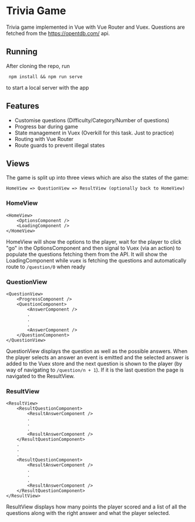 # Trivia Game
Trivia game implemented in Vue with Vue Router and Vuex. Questions are fetched from the https://opentdb.com/ api. 

## Running
After cloning the repo, run 
```
 npm install && npm run serve 
 ``` 
to start a local server with the app
## Features
- Customise questions (Difficulty/Category/Number of questions)
- Progress bar during game
- State management in Vuex (Overkill for this task. Just to practice)
- Routing with Vue Router
- Route guards to prevent illegal states

## Views
The game is split up into three views which are also the states of the game:
```
HomeView => QuestionView => ResultView (optionally back to HomeView)
```

### HomeView
```
<HomeView>
    <OptionsComponent />
    <LoadingComponent />
</HomeView>
```
HomeView will show the options to the player, wait for the player to click "go" in the OptionsComponent and then signal to Vuex (via an action) to populate the questions fetching them from the API. It will show the LoadingComponent while vuex is fetching the questions and automatically route to ``/question/0`` when ready

### QuestionView
```
<QuestionView>
    <ProgressComponent />
    <QuestionComponent>
        <AnswerComponent />
        .
        .
        .
        <AnswerComponent />
    </QuestionComponent>
</QuestionView>
```
QuestionView displays the question as well as the possible answers. When the player selects an answer an event is emitted and the selected answer is added to the Vuex store and the next question is shown to the player (by way of navigating to ``/question/n + 1``). If it is the last question the page is navigated to the ResultView. 

### ResultView
```
<ResultView>
    <ResultQuestionComponent>
        <ResultAnswerComponent />
        .
        .
        .
        <ResultAnswerComponent />
    </ResultQuestionComponent>
    .
    .
    .
    <ResultQuestionComponent>
        <ResultAnswerComponent />
        .
        .
        .
        <ResultAnswerComponent />
    </ResultQuestionComponent>
</ResultView>
```

ResultView displays how many points the player scored and a list of all the questions along with the right answer and what the player selected.

